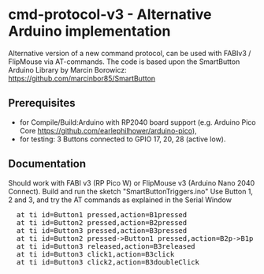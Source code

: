 # cmd-protocol-v3 - Alternative Arduino implementation
Alternative version of a new command protocol, can be used with FABIv3 / FlipMouse via AT-commands.
The code is based upon the SmartButton Arduino Library by Marcin Borowicz: https://github.com/marcinbor85/SmartButton


## Prerequisites
  * for Compile/Build:Arduino with RP2040 board support (e.g. Arduino Pico Core https://github.com/earlephilhower/arduino-pico),
  * for testing: 3 Buttons connected to GPIO 17, 20, 28 (active low).


## Documentation
Should work with FABI v3 (RP Pico W) or FlipMouse v3 (Arduino Nano 2040 Connect).
Build and run the sketch "SmartButtonTriggers.ino"
Use Button 1, 2 and 3, and try the AT commands as explained in the Serial Window

<pre>
  at ti id=Button1 pressed,action=B1pressed
  at ti id=Button2 pressed,action=B2pressed
  at ti id=Button3 pressed,action=B3pressed
  at ti id=Button2 pressed->Button1 pressed,action=B2p->B1p
  at ti id=Button3 released,action=B3released
  at ti id=Button3 click1,action=B3click
  at ti id=Button3 click2,action=B3doubleClick
</pre>


